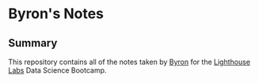 # Byron's Notes
## Summary 

This repository contains all of the notes taken by [Byron](https://github.com/mo11oy) for the [Lighthouse Labs](https://www.lighthouselabs.ca/) Data Science Bootcamp.
